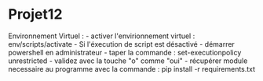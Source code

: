 # Projet12

Environnement Virtuel :
    - activer l'envirionnement virtuel : env/scripts/activate
    - Si l'éxecution de script est désactivé
        - démarrer powershell en administrateur
        - taper la commande : set-executionpolicy unrestricted
        - validez avec la touche "o" comme "oui"
    - récupérer module necessaire au programme avec la commande : pip install -r requirements.txt
